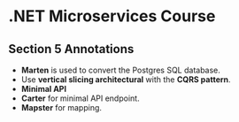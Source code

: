 # .NET Microservices Course 

## Section 5 Annotations
- **Marten** is used to convert the Postgres SQL database.
- Use **vertical slicing architectural** with the **CQRS pattern**.
- **Minimal API**
- **Carter** for minimal API endpoint.
- **Mapster** for mapping.
